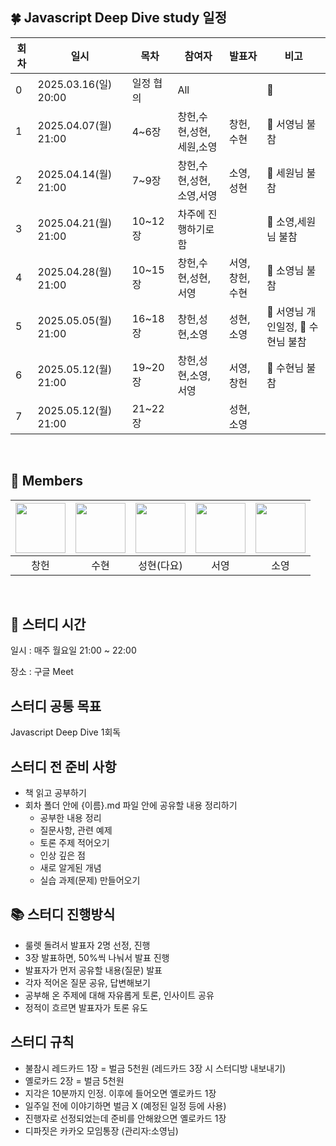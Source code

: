 ## 🍀 Javascript Deep Dive study 일정
| 회차 | 일시                | 목차                | 참여자               | 발표자           | 비고                       |
| ---- |-------------------|-------------------|-------------------|---------------|--------------------------|
| 0    | 2025.03.16(일) 20:00 | 일정 협의 | All     |               |:ledger:|
| 1    | 2025.04.07(월) 21:00 | 4~6장 | 창헌,수현,성현,세원,소영| 창헌,수현 | :closed_book: 서영님 불참  |
| 2    | 2025.04.14(월) 21:00 | 7~9장 | 창헌,수현,성현,소영,서영| 소영,성현 | :closed_book: 세원님 불참 |
| 3    | 2025.04.21(월) 21:00 | 10~12장 | 차주에 진행하기로 함 |  | :closed_book: 소영,세원님 불참  |
| 4    | 2025.04.28(월) 21:00 | 10~15장 | 창헌,수현,성현,서영 | 서영,창헌,수현 | :closed_book: 소영님 불참 |
| 5    | 2025.05.05(월) 21:00 | 16~18장 | 창헌,성현,소영 | 성현,소영 | 📗 서영님 개인일정, :closed_book: 수현님 불참 |
| 6    | 2025.05.12(월) 21:00 | 19~20장 | 창헌,성현,소영,서영 | 서영,창헌 | :closed_book: 수현님 불참 |
| 7    | 2025.05.12(월) 21:00 | 21~22장 |  | 성현,소영 |  |
<br/>  

## 🥝 Members  

|[<img src="https://github.com/leechun1095.png" width="80">](https://github.com/leechun1095)|[<img src="https://github.com/saysuhyun.png" width="80">](https://github.com/saysuhyun) |[<img src="https://github.com/babydayo.png" width="80">](https://github.com/babydayo)|[<img src="https://github.com/syyling.png" width="80">](https://github.com/syyling)| [<img src="https://github.com/soieu.png" width="80">](https://github.com/soieu) | 
|:---:|:---:|:---:|:---:|:---:|
| 창헌 | 수현 | 성현(다요) | 서영 | 소영 |

<br/>

## 🍊 스터디 시간

일시 : 매주 월요일 21:00 ~ 22:00

장소 : 구글 Meet

## 스터디 공통 목표

Javascript Deep Dive 1회독


## 스터디 전 준비 사항

- 책 읽고 공부하기
- 회차 폴더 안에 {이름}.md 파일 안에 공유할 내용 정리하기
  - 공부한 내용 정리
  - 질문사항, 관련 예제 
  - 토론 주제 적어오기
  - 인상 깊은 점
  - 새로 알게된 개념
  - 실습 과제(문제) 만들어오기

## 📚 스터디 진행방식

- 룰렛 돌려서 발표자 2명 선정, 진행
- 3장 발표하면, 50%씩 나눠서 발표 진행
- 발표자가 먼저 공유할 내용(질문) 발표
- 각자 적어온 질문 공유, 답변해보기
- 공부해 온 주제에 대해 자유롭게 토론, 인사이트 공유
- 정적이 흐르면 발표자가 토론 유도


## 스터디 규칙

- 불참시 레드카드 1장 = 벌금 5천원 (레드카드 3장 시 스터디방 내보내기)
- 옐로카드 2장 = 벌금 5천원
- 지각은 10분까지 인정. 이후에 들어오면 옐로카드 1장
- 일주일 전에 이야기하면 벌금 X (예정된 일정 등에 사용)
- 진행자로 선정되었는데 준비를 안해왔으면 옐로카드 1장
- 디파짓은 카카오 모임통장 (관리자:소영님)
